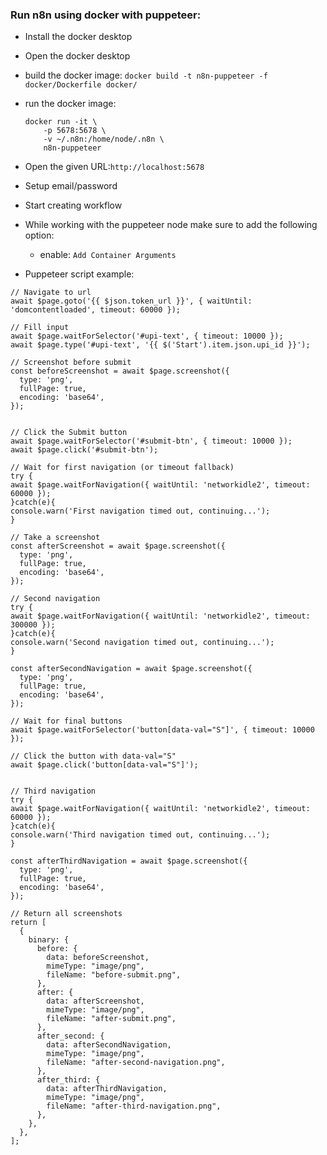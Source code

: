 ### Run n8n using docker with puppeteer:

- Install the docker desktop
- Open the docker desktop
- build the docker image: `docker build -t n8n-puppeteer -f docker/Dockerfile docker/`
- run the docker image:
  ```
  docker run -it \
      -p 5678:5678 \
      -v ~/.n8n:/home/node/.n8n \
      n8n-puppeteer
  ```
- Open the given URL:`http://localhost:5678`
- Setup email/password
- Start creating workflow
- While working with the puppeteer node make sure to add the following option:

  - enable: `Add Container Arguments`

- Puppeteer script example:

```
// Navigate to url
await $page.goto('{{ $json.token_url }}', { waitUntil: 'domcontentloaded', timeout: 60000 });

// Fill input
await $page.waitForSelector('#upi-text', { timeout: 10000 });
await $page.type('#upi-text', '{{ $('Start').item.json.upi_id }}');

// Screenshot before submit
const beforeScreenshot = await $page.screenshot({
  type: 'png',
  fullPage: true,
  encoding: 'base64',
});


// Click the Submit button
await $page.waitForSelector('#submit-btn', { timeout: 10000 });
await $page.click('#submit-btn');

// Wait for first navigation (or timeout fallback)
try {
await $page.waitForNavigation({ waitUntil: 'networkidle2', timeout: 60000 });
}catch(e){
console.warn('First navigation timed out, continuing...');
}

// Take a screenshot
const afterScreenshot = await $page.screenshot({
  type: 'png',
  fullPage: true,
  encoding: 'base64',
});

// Second navigation
try {
await $page.waitForNavigation({ waitUntil: 'networkidle2', timeout: 300000 });
}catch(e){
console.warn('Second navigation timed out, continuing...');
}

const afterSecondNavigation = await $page.screenshot({
  type: 'png',
  fullPage: true,
  encoding: 'base64',
});

// Wait for final buttons
await $page.waitForSelector('button[data-val="S"]', { timeout: 10000 });

// Click the button with data-val="S"
await $page.click('button[data-val="S"]');


// Third navigation
try {
await $page.waitForNavigation({ waitUntil: 'networkidle2', timeout: 60000 });
}catch(e){
console.warn('Third navigation timed out, continuing...');
}

const afterThirdNavigation = await $page.screenshot({
  type: 'png',
  fullPage: true,
  encoding: 'base64',
});

// Return all screenshots
return [
  {
    binary: {
      before: {
        data: beforeScreenshot,
        mimeType: "image/png",
        fileName: "before-submit.png",
      },
      after: {
        data: afterScreenshot,
        mimeType: "image/png",
        fileName: "after-submit.png",
      },
      after_second: {
        data: afterSecondNavigation,
        mimeType: "image/png",
        fileName: "after-second-navigation.png",
      },
      after_third: {
        data: afterThirdNavigation,
        mimeType: "image/png",
        fileName: "after-third-navigation.png",
      },
    },
  },
];
```
